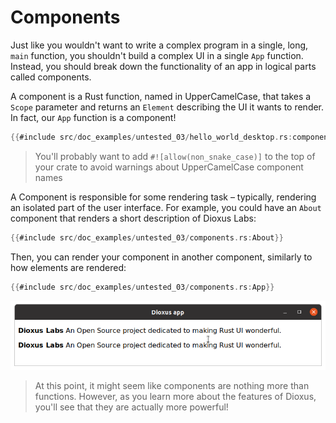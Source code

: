 # Components

Just like you wouldn't want to write a complex program in a single, long, `main` function, you shouldn't build a complex UI in a single `App` function. Instead, you should break down the functionality of an app in logical parts called components.

A component is a Rust function, named in UpperCamelCase, that takes a `Scope` parameter and returns an `Element` describing the UI it wants to render. In fact, our `App` function is a component!

```rust
{{#include src/doc_examples/untested_03/hello_world_desktop.rs:component}}
```

> You'll probably want to add `#![allow(non_snake_case)]` to the top of your crate to avoid warnings about UpperCamelCase component names

A Component is responsible for some rendering task – typically, rendering an isolated part of the user interface. For example, you could have an `About` component that renders a short description of Dioxus Labs:

```rust
{{#include src/doc_examples/untested_03/components.rs:About}}
```

Then, you can render your component in another component, similarly to how elements are rendered:

```rust
{{#include src/doc_examples/untested_03/components.rs:App}}
```

![Screenshot containing the About component twice](/assets/static/images03/screenshot_about_component.png)

> At this point, it might seem like components are nothing more than functions. However, as you learn more about the features of Dioxus, you'll see that they are actually more powerful!
